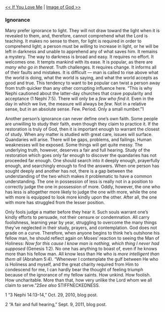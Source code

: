[<< If You Love Me](If%20You%20Love%20Me.md)  |  [Image of God >>](Image%20of%20God.md)

### Ignorance
Many prefer ignorance to light. They will not draw toward the light when it is revealed to them, and, therefore, cannot comprehend what the Lord is teaching. It makes no sense to them, for light is required in order to comprehend light; a person must be *willing* to increase in light, or he will be left in darkness and unable to apprehend any of what saves him. It remains a mystery. The way to darkness is broad and easy. It requires no effort. It welcomes one. It tempts mankind with its ease. It is popular, as there are *many who go in thereat*. Truth challenges. It requires change. It informs all of their faults and mistakes. It is difficult — man is called to rise above what the world is doing, what the world is saying, and what the world accepts as good and true. This tendency to want to be popular can twist a person away from truth quicker than any other corrupting influence here. “This is why Nephi cautioned about the latter-day churches that crave popularity and acceptance (1 Nephi 7:5). There will only be a *few who find it.* Even in the day in which we live, the measure will always be *few*. Not in a relative sense, but in an absolute sense. Few. Period. Only a small number.”1

Another person’s ignorance can never define one’s own faith. Some people are unwilling to study their faith, even though they claim to practice it. If the restoration is truly of God, then it is important enough to warrant the closest of study. When any matter is studied with great care, issues will surface. Quandaries will arise. There will be gaps, problems, and failings. Human weaknesses will be exposed. Some things will get quite messy. The underlying truth, however, deserves a fair and full hearing. Study of the restoration which goes only far enough to discover the quandaries has not proceeded far enough. One should search into it deeply enough, prayerfully enough, and searchingly enough to find the answers. When one person has sought deeply and another has not, there is a gap between the understanding of the two which makes it problematic to have a common understanding. The one in possession of less is really not in a position to correctly judge the one in possession of more. Oddly, however, the one who has less is altogether more likely to judge the one with more, while the one with more is equipped to look more kindly upon the other. After all, the one with more has struggled from the lesser position.

Only fools judge a matter before they hear it. Such souls warrant one’s kindly efforts to persuade, not their censure or condemnation. All carry foolishness, learning year by year, struggling to overcome the many things they’ve neglected in their study, prayers, and contemplation. God does not grade on a curve. Therefore, when anyone begins to think he’s outshone his fellow man, he should reflect again on Moses’ reaction to seeing the Man of Holiness: *Now for this cause I know man is nothing, which thing I never had supposed* (Genesis 1:2). No one has anything to boast of, even if he knows more than his fellow man. All know less than He who is *more intelligent than them all* (Abraham 5:4). “Whenever I contemplate the gulf between He who is Holiness and myself, and the great charity required from Him to condescend for me, I can hardly bear the thought of feeling triumph because of the ignorance of my fellow saints. How unkind. How foolish. How uncharitable. More than that, how very unlike the Lord whom we all claim to serve.”2*See also* STIFFNECKEDNESS.



1 “3 Nephi 14:13–14,” Oct. 29, 2010, blog post.


2 “A fair and full hearing,” Sept. 9, 2011, blog post.